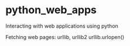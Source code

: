 # python_web_apps
Interacting with web applications using python


Fetching web pages: urllib, urllib2
urllib.urlopen(<url>)
